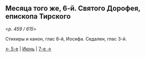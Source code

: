 
## Месяца того же, 6-й. Святого Дорофея, епископа Тирского

<*p. 459 / 615*>

Стихиры и канон, глас 8-й, Иосифа. Седален, глас 3-й. 

[← 5-е](06_05_EUR.ru.md) | [Июнь](README.md#6-й) | [7-е →](06_07_EUR.ru.md)

